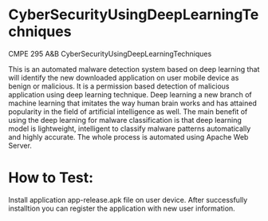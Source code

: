 # CyberSecurityUsingDeepLearningTechniques
CMPE 295 A&amp;B CyberSecurityUsingDeepLearningTechniques

This is an automated malware detection system based on deep learning that will identify the new downloaded application on user mobile device as benign or malicious. It is a permission based detection of malicious application using deep learning technique. Deep learning a new branch of machine learning that imitates the way human brain works and has attained popularity in the field of artificial intelligence as well. The main benefit of using the deep learning for malware classification is that deep learning model is lightweight, intelligent to classify malware patterns automatically and highly accurate. The whole process is automated using Apache Web Server.

How to Test:
=============
Install application app-release.apk file on user device.
After successfully installtion you can register the application with new user information.
